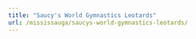 ```yaml
---
title: "Saucy's World Gymnastics Leotards"
url: /mississauga/saucys-world-gymnastics-leotards/
---
```

